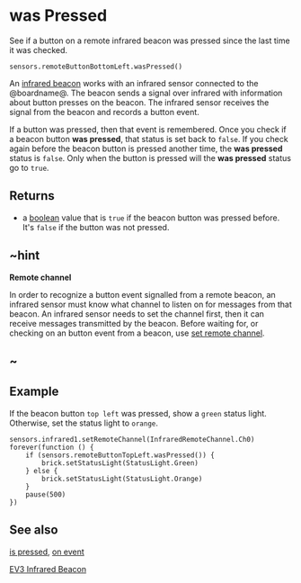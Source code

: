 # was Pressed

See if a button on a remote infrared beacon was pressed since the last time it was checked.

```sig
sensors.remoteButtonBottomLeft.wasPressed()
```

An [infrared beacon][lego beacon] works with an infrared sensor connected to the @boardname@. The beacon sends a signal over infrared with information about button presses on the beacon. The infrared sensor receives the signal from the beacon and records a button event.

If a button was pressed, then that event is remembered. Once you check if a beacon button **was pressed**, that status is set back to `false`. If you check again before the beacon button is pressed another time, the **was pressed** status is `false`. Only when the button is pressed will the **was pressed** status go to `true`.

## Returns

* a [boolean](/types/boolean) value that is `true` if the beacon button was pressed before. It's `false` if the button was not pressed.

## ~hint

**Remote channel**

In order to recognize a button event signalled from a remote beacon, an infrared sensor must know what channel to listen on for messages from that beacon. An infrared sensor needs to set the channel first, then it can receive messages transmitted by the beacon. Before waiting for, or checking on an button event from a beacon, use [set remote channel](/reference/sensors/beacon/set-remote-channel).

## ~

## Example

If the beacon button ``top left`` was pressed, show a `green` status light. Otherwise, set the status light to `orange`.

```blocks
sensors.infrared1.setRemoteChannel(InfraredRemoteChannel.Ch0)
forever(function () {
    if (sensors.remoteButtonTopLeft.wasPressed()) {
        brick.setStatusLight(StatusLight.Green)
    } else {
        brick.setStatusLight(StatusLight.Orange)
    }
    pause(500)
})
```

## See also

[is pressed](/reference/sensors/beacon/is-pressed), [on event](/reference/sensors/beacon/on-event)

[EV3 Infrared Beacon][lego beacon]

[lego beacon]: https://education.lego.com/en-us/products/ev3-infrared-beacon/45508